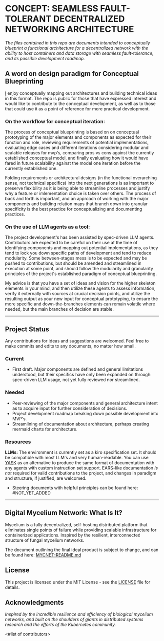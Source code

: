 # CONCEPT: SEAMLESS FAULT-TOLERANT DECENTRALIZED NETWORKING ARCHITECTURE
*The files contained in this repo are documents intended to conceptually blueprint a functional architecture for a decentralized network with the ability to host containers and data storage with seamless fault-tolerance, and its possible development roadmap.*


## A word on design paradigm for Conceptual Blueprinting
[I](https://github.com/kazini) enjoy conceptually mapping out architectures and building technical ideas in this format. The repo is public for those that have expressed interest and would like to contribute to the conceptual development, as well as to those that could use it as a point of reference for more practical development.


### On the workflow for conceptual iteration:
The process of conceptual blueprinting is based on on conceptual prototyping of the major elements and components as expected for their function and role, reviewing requirements of potential implementations, evaluating edge cases and different iterations considering modular and scalable releases for mvp's, comparing pros vs cons against the currently established conceptual model, and finally evaluating how it would have fared in future scalability against the model one iteration before the currently established one.

Folding requirements or architectural designs (in the functional overarching sense, not technical specifics) into the next generations is as important to preserve flexibility as it is being able to streamline processes and justify why a feature or imlementation choice is taken over others. The process of back and forth is important, and an approach of working with the major components and building relation maps that branch down into granular specificity is the best practice for conceptualizing and documenting practices.


### On the use of LLM agents as a tool:
The project development's has been assisted by spec-driven LLM agents. Contributors are expected to be careful on their use at the time of identifying components and mapping out potential implementations, as they tend to lock you down specific paths of development and tend to reduce modularity. Some between-stages mess is to be expected and may be pushed to contributions, but should be amended and streamlined in execution at some point, and should follow the modularity and granularity principles of the project's established paradigm of conceptual blueprinting. 

My advice is that you have a set of ideas and vision for the higher skeleton elements in your mind, and then utilize these agents to assess information, verify it externally with sources at crucial decision points, and utilize the resulting output as your new input for conceptual prototyping, to ensure the more specific and down-the-branches elements can remain volatile where needed, but the main branches of decision are stable.
___
## Project Status
Any contributions for ideas and suggestions are welcomed. Feel free to make commits and edits to any documents, no matter how small.

### Current
* First draft. Major components are defined and general limitations understood, but their specifics have only been expanded on through spec-driven LLM usage, not yet fully reviewed nor streamlined.

### Needed
* Peer-reviewing of the major components and general architecture intent as to acquire input for further consideration of decisions.
* Project development roadmap breaking down possible development into MVP's.
* Streamlining of documentation about architecture, perhaps creating mermaid charts for architecture.

### Resources
**LLMs:** The environment is currently set as a kiro specification set. It should be compatible with most LLM's and very human-readable. You can use [YASK](https://github.com/kazini/yask-spec-kit) as an alternative to produce the same format of documentation with any agents with custom instruction set support. EARS-like documentation *is not* required for valid contributions to the project, and changes in paradigm and structure, if justified, are welcomed.
  * Steering documents with helpful principles can be found here: #NOT_YET_ADDED

______________________
## Digital Mycelium Network: What Is It?
Mycelium is a fully decentralized, self-hosting distributed platform that eliminates single points of failure while providing scalable infrastructure for containerized applications. Inspired by the resilient, interconnected structure of fungal mycelium networks.

The document outlining the final ideal product is subject to change, and can be found here: [MYCNET-README.md](./.kiro/specs/mycnet/README.md)

## License
This project is licensed under the MIT License - see the [LICENSE](LICENSE) file for details.

## Acknowledgments
_Inspired by the incredible resilience and efficiency of biological mycelium networks, and built on the shoulders of giants in distributed systems research and the efforts of the Kubernetes community._

<#list of contributors>
